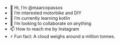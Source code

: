 - 👋 Hi, I’m @maarcopassos
- 👀 I’m interested motorbike and DIY
- 🌱 I’m currently learning kotlin
- 💞️ I’m looking to collaborate on anything
- 📫 How to reach me by Instagram
- ⚡ Fun fact: A cloud weighs around a million tonnes.


<!---
Revplay1/Revplay1 is a ✨ special ✨ repository because its `README.md` (this file) appears on your GitHub profile.
You can click the Preview link to take a look at your changes.
--->
